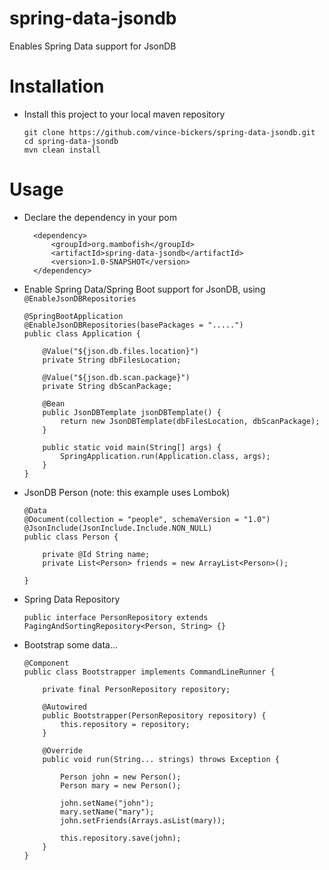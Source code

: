 # spring-data-jsondb
Enables Spring Data support for JsonDB

# Installation
- Install this project to your local maven repository

      git clone https://github.com/vince-bickers/spring-data-jsondb.git
      cd spring-data-jsondb
      mvn clean install
      
# Usage
- Declare the dependency in your pom

        <dependency>
            <groupId>org.mambofish</groupId>
            <artifactId>spring-data-jsondb</artifactId>
            <version>1.0-SNAPSHOT</version>
        </dependency>

- Enable Spring Data/Spring Boot support for JsonDB, using `@EnableJsonDBRepositories`

      @SpringBootApplication
      @EnableJsonDBRepositories(basePackages = ".....")
      public class Application {

          @Value("${json.db.files.location}")
          private String dbFilesLocation;

          @Value("${json.db.scan.package}")
          private String dbScanPackage;

          @Bean
          public JsonDBTemplate jsonDBTemplate() {
              return new JsonDBTemplate(dbFilesLocation, dbScanPackage);
          }

          public static void main(String[] args) {
              SpringApplication.run(Application.class, args);
          }
      }

- JsonDB Person (note: this example uses Lombok)

      @Data
      @Document(collection = "people", schemaVersion = "1.0")
      @JsonInclude(JsonInclude.Include.NON_NULL)
      public class Person {

          private @Id String name;
          private List<Person> friends = new ArrayList<Person>();

      }

- Spring Data Repository

      public interface PersonRepository extends PagingAndSortingRepository<Person, String> {}

- Bootstrap some data...

      @Component
      public class Bootstrapper implements CommandLineRunner {

          private final PersonRepository repository;

          @Autowired
          public Bootstrapper(PersonRepository repository) {
              this.repository = repository;
          }

          @Override
          public void run(String... strings) throws Exception {
                  
              Person john = new Person();
              Person mary = new Person();
              
              john.setName("john");
              mary.setName("mary");
              john.setFriends(Arrays.asList(mary));
              
              this.repository.save(john);
          }
      }

